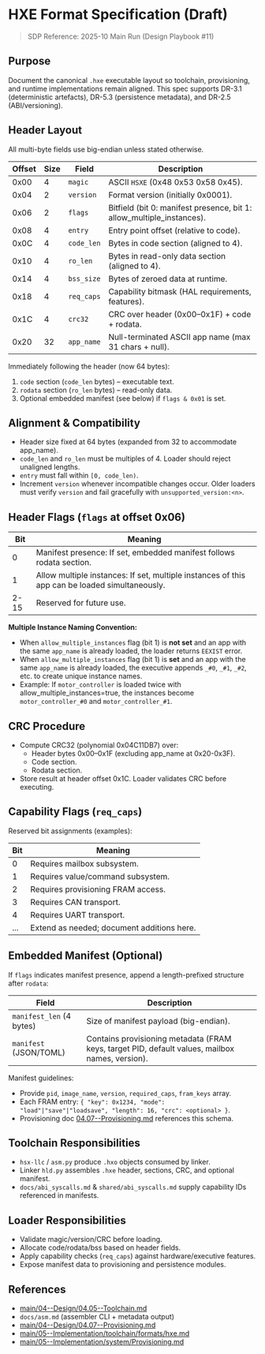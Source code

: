 # HXE Format Specification (Draft)

> SDP Reference: 2025-10 Main Run (Design Playbook #11)

## Purpose
Document the canonical `.hxe` executable layout so toolchain, provisioning, and runtime implementations remain aligned. This spec supports DR-3.1 (deterministic artefacts), DR-5.3 (persistence metadata), and DR-2.5 (ABI/versioning).

## Header Layout
All multi-byte fields use big-endian unless stated otherwise.

| Offset | Size | Field | Description |
|--------|------|-------|-------------|
| 0x00   | 4    | `magic` | ASCII `HSXE` (0x48 0x53 0x58 0x45). |
| 0x04   | 2    | `version` | Format version (initially 0x0001). |
| 0x06   | 2    | `flags` | Bitfield (bit 0: manifest presence, bit 1: allow_multiple_instances). |
| 0x08   | 4    | `entry` | Entry point offset (relative to code). |
| 0x0C   | 4    | `code_len` | Bytes in code section (aligned to 4). |
| 0x10   | 4    | `ro_len` | Bytes in read-only data section (aligned to 4). |
| 0x14   | 4    | `bss_size` | Bytes of zeroed data at runtime. |
| 0x18   | 4    | `req_caps` | Capability bitmask (HAL requirements, features). |
| 0x1C   | 4    | `crc32` | CRC over header (0x00–0x1F) + code + rodata. |
| 0x20   | 32   | `app_name` | Null-terminated ASCII app name (max 31 chars + null). |

Immediately following the header (now 64 bytes):
1. `code` section (`code_len` bytes) – executable text.
2. `rodata` section (`ro_len` bytes) – read-only data.
3. Optional embedded manifest (see below) if `flags & 0x01` is set.

## Alignment & Compatibility
- Header size fixed at 64 bytes (expanded from 32 to accommodate app_name).
- `code_len` and `ro_len` must be multiples of 4. Loader should reject unaligned lengths.
- `entry` must fall within `[0, code_len)`.
- Increment `version` whenever incompatible changes occur. Older loaders must verify `version` and fail gracefully with `unsupported_version:<n>`.

## Header Flags (`flags` at offset 0x06)
| Bit | Meaning |
|-----|---------|
| 0   | Manifest presence: If set, embedded manifest follows rodata section. |
| 1   | Allow multiple instances: If set, multiple instances of this app can be loaded simultaneously. |
| 2-15| Reserved for future use. |

**Multiple Instance Naming Convention:**
- When `allow_multiple_instances` flag (bit 1) is **not set** and an app with the same `app_name` is already loaded, the loader returns `EEXIST` error.
- When `allow_multiple_instances` flag (bit 1) is **set** and an app with the same `app_name` is already loaded, the executive appends `_#0`, `_#1`, `_#2`, etc. to create unique instance names.
- Example: If `motor_controller` is loaded twice with allow_multiple_instances=true, the instances become `motor_controller_#0` and `motor_controller_#1`.

## CRC Procedure
- Compute CRC32 (polynomial 0x04C11DB7) over:
  - Header bytes 0x00–0x1F (excluding app_name at 0x20-0x3F).
  - Code section.
  - Rodata section.
- Store result at header offset 0x1C. Loader validates CRC before executing.

## Capability Flags (`req_caps`)
Reserved bit assignments (examples):

| Bit | Meaning |
|-----|---------|
| 0   | Requires mailbox subsystem. |
| 1   | Requires value/command subsystem. |
| 2   | Requires provisioning FRAM access. |
| 3   | Requires CAN transport. |
| 4   | Requires UART transport. |
| ... | Extend as needed; document additions here. |

## Embedded Manifest (Optional)
If `flags` indicates manifest presence, append a length-prefixed structure after `rodata`:

| Field | Description |
|-------|-------------|
| `manifest_len` (4 bytes) | Size of manifest payload (big-endian). |
| `manifest` (JSON/TOML) | Contains provisioning metadata (FRAM keys, target PID, default values, mailbox names, version). |

Manifest guidelines:
- Provide `pid`, `image_name`, `version`, `required_caps`, `fram_keys` array.
- Each FRAM entry: `{ "key": 0x1234, "mode": "load"|"save"|"loadsave", "length": 16, "crc": <optional> }`.
- Provisioning doc [04.07--Provisioning.md](../main/04--Design/04.07--Provisioning.md) references this schema.

## Toolchain Responsibilities
- `hsx-llc` / `asm.py` produce `.hxo` objects consumed by linker.
- Linker `hld.py` assembles `.hxe` header, sections, CRC, and optional manifest.
- `docs/abi_syscalls.md` & `shared/abi_syscalls.md` supply capability IDs referenced in manifests.

## Loader Responsibilities
- Validate magic/version/CRC before loading.
- Allocate code/rodata/bss based on header fields.
- Apply capability checks (`req_caps`) against hardware/executive features.
- Expose manifest data to provisioning and persistence modules.

## References
- [main/04--Design/04.05--Toolchain.md](../main/04--Design/04.05--Toolchain.md)
- `docs/asm.md` (assembler CLI + metadata output)
- [main/04--Design/04.07--Provisioning.md](../main/04--Design/04.07--Provisioning.md)
- [main/05--Implementation/toolchain/formats/hxe.md](../main/05--Implementation/toolchain/formats/hxe.md)
- [main/05--Implementation/system/Provisioning.md](../main/05--Implementation/system/Provisioning.md)
